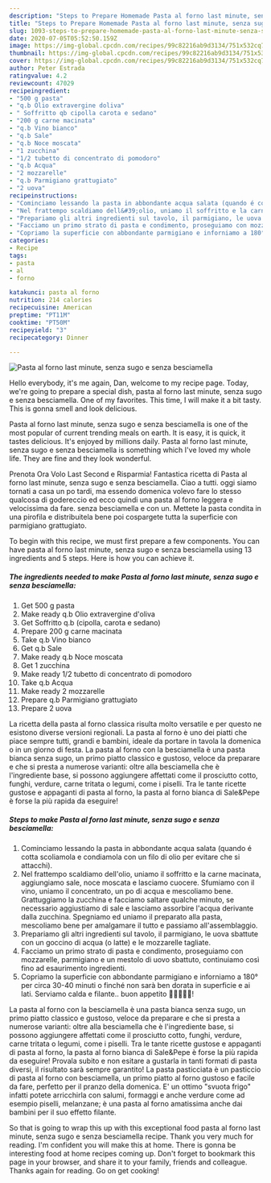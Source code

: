 ```yaml
---
description: "Steps to Prepare Homemade Pasta al forno last minute, senza sugo e senza besciamella"
title: "Steps to Prepare Homemade Pasta al forno last minute, senza sugo e senza besciamella"
slug: 1093-steps-to-prepare-homemade-pasta-al-forno-last-minute-senza-sugo-e-senza-besciamella
date: 2020-07-05T05:52:50.159Z
image: https://img-global.cpcdn.com/recipes/99c82216ab9d3134/751x532cq70/pasta-al-forno-last-minute-senza-sugo-e-senza-besciamella-recipe-main-photo.jpg
thumbnail: https://img-global.cpcdn.com/recipes/99c82216ab9d3134/751x532cq70/pasta-al-forno-last-minute-senza-sugo-e-senza-besciamella-recipe-main-photo.jpg
cover: https://img-global.cpcdn.com/recipes/99c82216ab9d3134/751x532cq70/pasta-al-forno-last-minute-senza-sugo-e-senza-besciamella-recipe-main-photo.jpg
author: Peter Estrada
ratingvalue: 4.2
reviewcount: 47029
recipeingredient:
- "500 g pasta"
- "q.b Olio extravergine doliva"
- " Soffritto qb cipolla carota e sedano"
- "200 g carne macinata"
- "q.b Vino bianco"
- "q.b Sale"
- "q.b Noce moscata"
- "1 zucchina"
- "1/2 tubetto di concentrato di pomodoro"
- "q.b Acqua"
- "2 mozzarelle"
- "q.b Parmigiano grattugiato"
- "2 uova"
recipeinstructions:
- "Cominciamo lessando la pasta in abbondante acqua salata (quando é cotta scoliamola e condiamola con un filo di olio per evitare che si attacchi)."
- "Nel frattempo scaldiamo dell&#39;olio, uniamo il soffritto e la carne macinata, aggiungiamo sale, noce moscata e lasciamo cuocere. Sfumiamo con il vino, uniamo il concentrato, un po di acqua e mescoliamo bene. Grattuggiamo la zucchina e facciamo saltare qualche minuto, se necessario aggiustiamo di sale e lasciamo assorbire l&#39;acqua derivante dalla zucchina. Spegniamo ed uniamo il preparato alla pasta, mescoliamo bene per amalgamare il tutto e passiamo all&#39;assemblaggio."
- "Prepariamo gli altri ingredienti sul tavolo, il parmigiano, le uova sbattute con un goccino di acqua (o latte) e le mozzarelle tagliate."
- "Facciamo un primo strato di pasta e condimento, proseguiamo con mozzarelle, parmigiano e un mestolo di uovo sbattuto, continuiamo così fino ad esaurimento ingredienti."
- "Copriamo la superficie con abbondante parmigiano e inforniamo a 180° per circa 30-40 minuti o finché non sarà ben dorata in superficie e ai lati. Serviamo calda e filante.. buon appetito 🌻🌻🌻🌻🌻!"
categories:
- Recipe
tags:
- pasta
- al
- forno

katakunci: pasta al forno 
nutrition: 214 calories
recipecuisine: American
preptime: "PT11M"
cooktime: "PT50M"
recipeyield: "3"
recipecategory: Dinner

---
```



![Pasta al forno last minute, senza sugo e senza besciamella](https://img-global.cpcdn.com/recipes/99c82216ab9d3134/751x532cq70/pasta-al-forno-last-minute-senza-sugo-e-senza-besciamella-recipe-main-photo.jpg)

Hello everybody, it's me again, Dan, welcome to my recipe page. Today, we're going to prepare a special dish, pasta al forno last minute, senza sugo e senza besciamella. One of my favorites. This time, I will make it a bit tasty. This is gonna smell and look delicious.

Pasta al forno last minute, senza sugo e senza besciamella is one of the most popular of current trending meals on earth. It is easy, it is quick, it tastes delicious. It's enjoyed by millions daily. Pasta al forno last minute, senza sugo e senza besciamella is something which I've loved my whole life. They are fine and they look wonderful.

Prenota Ora Volo Last Second e Risparmia! Fantastica ricetta di Pasta al forno last minute, senza sugo e senza besciamella. Ciao a tutti. oggi siamo tornati a casa un po tardi, ma essendo domenica volevo fare lo stesso qualcosa di godereccio ed ecco quindi una pasta al forno leggera e velocissima da fare. senza besciamella e con un. Mettete la pasta condita in una pirofila e distribuitela bene poi cospargete tutta la superficie con parmigiano grattugiato.


To begin with this recipe, we must first prepare a few components. You can have pasta al forno last minute, senza sugo e senza besciamella using 13 ingredients and 5 steps. Here is how you can achieve it.

<!--inarticleads1-->

##### The ingredients needed to make Pasta al forno last minute, senza sugo e senza besciamella:

1. Get 500 g pasta
1. Make ready q.b Olio extravergine d&#39;oliva
1. Get  Soffritto q.b (cipolla, carota e sedano)
1. Prepare 200 g carne macinata
1. Take q.b Vino bianco
1. Get q.b Sale
1. Make ready q.b Noce moscata
1. Get 1 zucchina
1. Make ready 1/2 tubetto di concentrato di pomodoro
1. Take q.b Acqua
1. Make ready 2 mozzarelle
1. Prepare q.b Parmigiano grattugiato
1. Prepare 2 uova


La ricetta della pasta al forno classica risulta molto versatile e per questo ne esistono diverse versioni regionali. La pasta al forno è uno dei piatti che piace sempre tutti, grandi e bambini, ideale da portare in tavola la domenica o in un giorno di festa. La pasta al forno con la besciamella è una pasta bianca senza sugo, un primo piatto classico e gustoso, veloce da preparare e che si presta a numerose varianti: oltre alla besciamella che è l&#39;ingrediente base, si possono aggiungere affettati come il prosciutto cotto, funghi, verdure, carne tritata o legumi, come i piselli. Tra le tante ricette gustose e appaganti di pasta al forno, la pasta al forno bianca di Sale&amp;Pepe è forse la più rapida da eseguire! 

<!--inarticleads2-->

##### Steps to make Pasta al forno last minute, senza sugo e senza besciamella:

1. Cominciamo lessando la pasta in abbondante acqua salata (quando é cotta scoliamola e condiamola con un filo di olio per evitare che si attacchi).
1. Nel frattempo scaldiamo dell&#39;olio, uniamo il soffritto e la carne macinata, aggiungiamo sale, noce moscata e lasciamo cuocere. Sfumiamo con il vino, uniamo il concentrato, un po di acqua e mescoliamo bene. Grattuggiamo la zucchina e facciamo saltare qualche minuto, se necessario aggiustiamo di sale e lasciamo assorbire l&#39;acqua derivante dalla zucchina. Spegniamo ed uniamo il preparato alla pasta, mescoliamo bene per amalgamare il tutto e passiamo all&#39;assemblaggio.
1. Prepariamo gli altri ingredienti sul tavolo, il parmigiano, le uova sbattute con un goccino di acqua (o latte) e le mozzarelle tagliate.
1. Facciamo un primo strato di pasta e condimento, proseguiamo con mozzarelle, parmigiano e un mestolo di uovo sbattuto, continuiamo così fino ad esaurimento ingredienti.
1. Copriamo la superficie con abbondante parmigiano e inforniamo a 180° per circa 30-40 minuti o finché non sarà ben dorata in superficie e ai lati. Serviamo calda e filante.. buon appetito 🌻🌻🌻🌻🌻!


La pasta al forno con la besciamella è una pasta bianca senza sugo, un primo piatto classico e gustoso, veloce da preparare e che si presta a numerose varianti: oltre alla besciamella che è l&#39;ingrediente base, si possono aggiungere affettati come il prosciutto cotto, funghi, verdure, carne tritata o legumi, come i piselli. Tra le tante ricette gustose e appaganti di pasta al forno, la pasta al forno bianca di Sale&amp;Pepe è forse la più rapida da eseguire! Provala subito e non esitare a gustarla in tanti formati di pasta diversi, il risultato sarà sempre garantito! La pasta pasticciata è un pasticcio di pasta al forno con besciamella, un primo piatto al forno gustoso e facile da fare, perfetto per il pranzo della domenica. E&#39; un ottimo &#34;svuota frigo&#34; infatti potete arricchirla con salumi, formaggi e anche verdure come ad esempio piselli, melanzane; è una pasta al forno amatissima anche dai bambini per il suo effetto filante. 

So that is going to wrap this up with this exceptional food pasta al forno last minute, senza sugo e senza besciamella recipe. Thank you very much for reading. I'm confident you will make this at home. There is gonna be interesting food at home recipes coming up. Don't forget to bookmark this page in your browser, and share it to your family, friends and colleague. Thanks again for reading. Go on get cooking!
